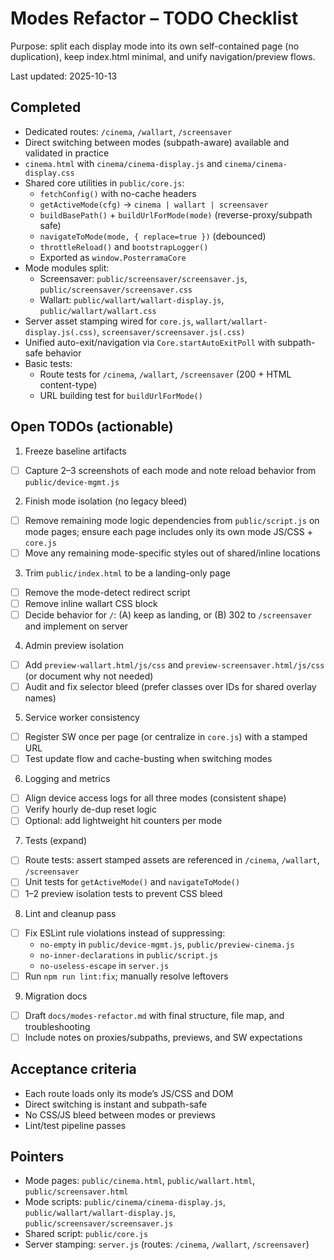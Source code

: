 # Modes Refactor – TODO Checklist

Purpose: split each display mode into its own self-contained page (no duplication), keep index.html minimal, and unify navigation/preview flows.

Last updated: 2025-10-13

## Completed

- Dedicated routes: `/cinema`, `/wallart`, `/screensaver`
- Direct switching between modes (subpath-aware) available and validated in practice
- `cinema.html` with `cinema/cinema-display.js` and `cinema/cinema-display.css`
- Shared core utilities in `public/core.js`:
    - `fetchConfig()` with no-cache headers
    - `getActiveMode(cfg)` → `cinema | wallart | screensaver`
    - `buildBasePath()` + `buildUrlForMode(mode)` (reverse-proxy/subpath safe)
    - `navigateToMode(mode, { replace=true })` (debounced)
    - `throttleReload()` and `bootstrapLogger()`
    - Exported as `window.PosterramaCore`
- Mode modules split:
    - Screensaver: `public/screensaver/screensaver.js`, `public/screensaver/screensaver.css`
    - Wallart: `public/wallart/wallart-display.js`, `public/wallart/wallart.css`
- Server asset stamping wired for `core.js`, `wallart/wallart-display.js(.css)`, `screensaver/screensaver.js(.css)`
- Unified auto-exit/navigation via `Core.startAutoExitPoll` with subpath-safe behavior
- Basic tests:
    - Route tests for `/cinema`, `/wallart`, `/screensaver` (200 + HTML content-type)
    - URL building test for `buildUrlForMode()`

## Open TODOs (actionable)

1. Freeze baseline artifacts

- [ ] Capture 2–3 screenshots of each mode and note reload behavior from `public/device-mgmt.js`

2. Finish mode isolation (no legacy bleed)

- [ ] Remove remaining mode logic dependencies from `public/script.js` on mode pages; ensure each page includes only its own mode JS/CSS + `core.js`
- [ ] Move any remaining mode-specific styles out of shared/inline locations

3. Trim `public/index.html` to be a landing-only page

- [ ] Remove the mode-detect redirect script
- [ ] Remove inline wallart CSS block
- [ ] Decide behavior for `/`: (A) keep as landing, or (B) 302 to `/screensaver` and implement on server

4. Admin preview isolation

- [ ] Add `preview-wallart.html/js/css` and `preview-screensaver.html/js/css` (or document why not needed)
- [ ] Audit and fix selector bleed (prefer classes over IDs for shared overlay names)

5. Service worker consistency

- [ ] Register SW once per page (or centralize in `core.js`) with a stamped URL
- [ ] Test update flow and cache-busting when switching modes

6. Logging and metrics

- [ ] Align device access logs for all three modes (consistent shape)
- [ ] Verify hourly de-dup reset logic
- [ ] Optional: add lightweight hit counters per mode

7. Tests (expand)

- [ ] Route tests: assert stamped assets are referenced in `/cinema`, `/wallart`, `/screensaver`
- [ ] Unit tests for `getActiveMode()` and `navigateToMode()`
- [ ] 1–2 preview isolation tests to prevent CSS bleed

8. Lint and cleanup pass

- [ ] Fix ESLint rule violations instead of suppressing:
    - `no-empty` in `public/device-mgmt.js`, `public/preview-cinema.js`
    - `no-inner-declarations` in `public/script.js`
    - `no-useless-escape` in `server.js`
- [ ] Run `npm run lint:fix`; manually resolve leftovers

9. Migration docs

- [ ] Draft `docs/modes-refactor.md` with final structure, file map, and troubleshooting
- [ ] Include notes on proxies/subpaths, previews, and SW expectations

## Acceptance criteria

- Each route loads only its mode’s JS/CSS and DOM
- Direct switching is instant and subpath-safe
- No CSS/JS bleed between modes or previews
- Lint/test pipeline passes

## Pointers

- Mode pages: `public/cinema.html`, `public/wallart.html`, `public/screensaver.html`
- Mode scripts: `public/cinema/cinema-display.js`, `public/wallart/wallart-display.js`, `public/screensaver/screensaver.js`
- Shared script: `public/core.js`
- Server stamping: `server.js` (routes: `/cinema`, `/wallart`, `/screensaver`)
